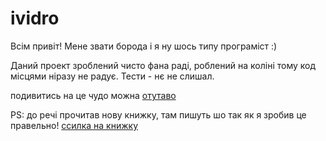 # ividro
Всім привіт! 
Мене звати борода і я ну шось типу програміст :)

Даний проект зроблений чисто фана раді, роблений на коліні тому код місцями ніразу не радує. Тести - нє не слишал.

подивитись на це чудо можна [отутаво](http://boroda-ividrowatcher.rhcloud.com/)
 
PS: до речі прочитав нову книжку, там пишуть шо так як я зробив це правельно! [ссилка на книжку](https://www.dropbox.com/s/bnw096saf3g4jp0/10345815_10206400258475417_5721065529892636378_n.jpg)